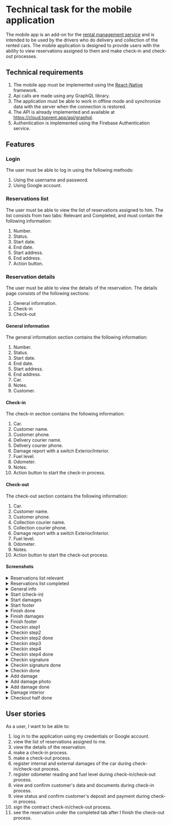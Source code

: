 # Technical task for the mobile application
The mobile app is an add-on for the [rental management service](https://toprent.app/en) and is intended to be used by the drivers who do delivery and collection of the rented cars.
The mobile application is designed to provide users with the ability to view reservations assigned to them and make check-in and check-out processes.

## Technical requirements
1. The mobile app must be implemented using the [React-Native](https://reactnative.dev) framework.
2. Api calls are made using any GraphQL library.
3. The application must be able to work in offline mode and synchronize data with the server when the connection is restored.
4. The API is already implemented and available at https://cloud.toprent.app/api/graphql.
5. Authentication is implemented using the Firebase Authentication service.

## Features

### Login
The user must be able to log in using the following methods:
1. Using the username and password.
2. Using Google account.

### Reservations list
The user must be able to view the list of reservations assigned to him.
The list consists from two tabs: Relevant and Completed, and must contain the following information:
1. Number.
2. Status.
3. Start date.
4. End date.
5. Start address.
6. End address.
7. Action button.

### Reservation details
The user must be able to view the details of the reservation.
The details page consists of the following sections:
1. General information.
2. Check-in
3. Check-out

#### General information
The general information section contains the following information:
1. Number.
2. Status.
3. Start date.
4. End date.
5. Start address.
6. End address.
7. Car.
8. Notes.
9. Customer.

#### Check-in
The check-in section contains the following information:
1. Car.
2. Customer name.
3. Customer phone.
4. Delivery courier name.
5. Delivery courier phone.
6. Damage report with a switch Exterior/Interior.
7. Fuel level.
8. Odometer.
9. Notes.
10. Action button to start the check-in process.

#### Check-out
The check-out section contains the following information:
1. Car.
2. Customer name.
3. Customer phone.
4. Collection courier name.
5. Collection courier phone.
6. Damage report with a switch Exterior/Interior.
7. Fuel level.
8. Odometer.
9. Notes.
10. Action button to start the check-out process.


#### Screenshots
<details>
  <summary>Reservations list relevant</summary>
  <img alt="reservations-relevant" src=".github/reservations-relevant.png" />
</details>
<details>
  <summary>Reservations list completed</summary>
  <img alt="reservations-completed" src=".github/reservations-completed.png" />
</details>
<details>
  <summary>General info</summary>
  <img alt="general-info" src=".github/general-info.png" />
</details>
<details>
  <summary>Start (check-in)</summary>
  <img alt="start" src=".github/start.png" />
</details>
<details>
  <summary>Start damages</summary>
  <img alt="start-damages" src=".github/start-damages.png" />
</details>
<details>
  <summary>Start footer</summary>
  <img alt="start-footer" src=".github/start-footer.png" />
</details>
<details>
  <summary>Finish done</summary>
  <img alt="finish-done" src=".github/finish-done.png" />
</details>
<details>
  <summary>Finish damages</summary>
  <img alt="finish-damages" src=".github/finish-damages.png" />
</details>
<details>
  <summary>Finish footer</summary>
  <img alt="finish-footer" src=".github/finish-footer.png" />
</details>
<details>
  <summary>Checkin step1</summary>
  <img alt="checkin-step1" src=".github/checkin-step1.png" />
</details>
<details>
  <summary>Checkin step2</summary>
  <img alt="checkin-step2" src=".github/checkin-step2.png" />
</details>
<details>
  <summary>Checkin step2 done</summary>
  <img alt="checkin-step2-done" src=".github/checkin-step2-done.png" />
</details>
<details>
  <summary>Checkin step3</summary>
  <img alt="checkin-step3" src=".github/checkin-step3.png" />
</details>
<details>
  <summary>Checkin step4</summary>
  <img alt="checkin-step4" src=".github/checkin-step4.png" />
</details>
<details>
  <summary>Checkin step4 done</summary>
  <img alt="checkin-step4-done" src=".github/checkin-step4-done.png" />
</details>
<details>
  <summary>Checkin signature</summary>
  <img alt="checkin-signature" src=".github/checkin-signature.png" />
</details>
<details>
  <summary>Checkin signature done</summary>
  <img alt="checkin-signature-done" src=".github/checkin-signature-done.png" />
</details>
<details>
  <summary>Checkin done</summary>
  <img alt="checkin-done" src=".github/checkin-done.png" />
</details>
<details>
  <summary>Add damage</summary>
  <img alt="add-damage" src=".github/add-damage.png" />
</details>
<details>
  <summary>Add damage photo</summary>
  <img alt="add-damage-photo" src=".github/add-damage-photo.png" />
</details>
<details>
  <summary>Add damage done</summary>
  <img alt="add-damage-done" src=".github/add-damage-done.png" />
</details>
<details>
  <summary>Damage interior</summary>
  <img alt="damage-interior" src=".github/damage-interior.png" />
</details>
<details>
  <summary>Checkout half done</summary>
  <img alt="checkout-half-done" src=".github/checkout-half-done.png" />
</details>

## User stories
As a user, I want to be able to:
1. log in to the application using my credentials or Google account.
2. view the list of reservations assigned to me.
3. view the details of the reservation.
4. make a check-in process.
5. make a check-out process.
6. register internal and external damages of the car during check-in/check-out process.
7. register odometer reading and fuel level during check-in/check-out process.
8. view and confirm customer's data and documents during check-in process.
8. view status and confirm customer's deposit and payment during check-in process.
9. sign the contract check-in/check-out process.
10. see the reservation under the completed tab after I finish the check-out process.
